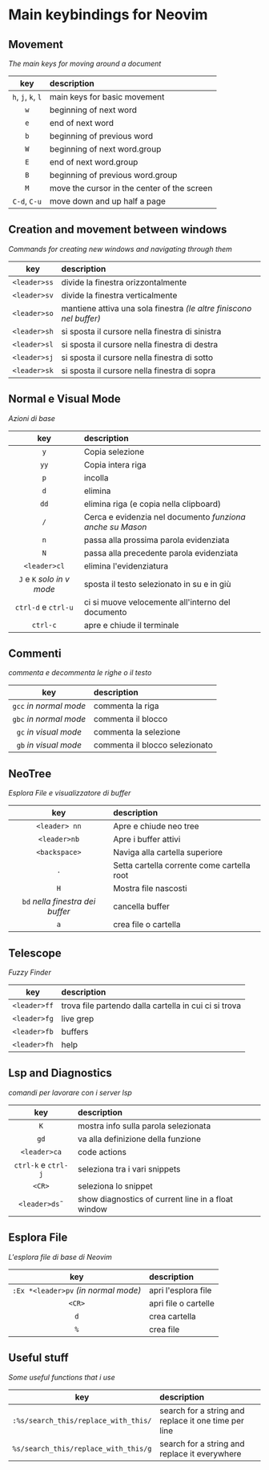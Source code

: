 # Main keybindings for Neovim

## Movement

_The main keys for moving around a document_

|        key         | description                                 |
| :----------------: | :------------------------------------------ |
| `h`, `j`, `k`, `l` | main keys for basic movement                |
|        `w`         | beginning of next word                      |
|        `e`         | end of next word                            |
|        `b`         | beginning of previous word                  |
|        `W`         | beginning of next word.group                |
|        `E`         | end of next word.group                      |
|        `B`         | beginning of previous word.group            |
|        `M`         | move the cursor in the center of the screen |
|    `C-d`, `C-u`    | move down and up half a page                |

## Creation and movement between windows

_Commands for creating new windows and navigating through them_

|     key      | description                                                         |
| :----------: | :------------------------------------------------------------------ |
| `<leader>ss` | divide la finestra orizzontalmente                                  |
| `<leader>sv` | divide la finestra verticalmente                                    |
| `<leader>so` | mantiene attiva una sola finestra _(le altre finiscono nel buffer)_ |
| `<leader>sh` | si sposta il cursore nella finestra di sinistra                     |
| `<leader>sl` | si sposta il cursore nella finestra di destra                       |
| `<leader>sj` | si sposta il cursore nella finestra di sotto                        |
| `<leader>sk` | si sposta il cursore nella finestra di sopra                        |

## Normal e Visual Mode

_Azioni di base_

|            key             | description                                               |
| :------------------------: | :-------------------------------------------------------- |
|            `y`             | Copia selezione                                           |
|            `yy`            | Copia intera riga                                         |
|            `p`             | incolla                                                   |
|            `d`             | elimina                                                   |
|            `dd`            | elimina riga (e copia nella clipboard)                    |
|            `/`             | Cerca e evidenzia nel documento _funziona anche su Mason_ |
|            `n`             | passa alla prossima parola evidenziata                    |
|            `N`             | passa alla precedente parola evidenziata                  |
|        `<leader>cl`        | elimina l'evidenziatura                                   |
| `J` e `K` _solo in v mode_ | sposta il testo selezionato in su e in giù                |
|    `ctrl-d` e `ctrl-u`     | ci si muove velocemente all'interno del documento         |
|          `ctrl-c`          | apre e chiude il terminale                                |

## Commenti

_commenta e decommenta le righe o il testo_

|          key           | description                    |
| :--------------------: | :----------------------------- |
| `gcc` _in normal mode_ | commenta la riga               |
| `gbc` _in normal mode_ | commenta il blocco             |
| `gc` _in visual mode_  | commenta la selezione          |
| `gb` _in visual mode_  | commenta il blocco selezionato |

## NeoTree

_Esplora File e visualizzatore di buffer_

|               key                | description                                |
| :------------------------------: | :----------------------------------------- |
|          `<leader> nn`           | Apre e chiude neo tree                     |
|           `<leader>nb`           | Apre i buffer attivi                       |
|          `<backspace>`           | Naviga alla cartella superiore             |
|               `.`                | Setta cartella corrente come cartella root |
|               `H`                | Mostra file nascosti                       |
| `bd` _nella finestra dei buffer_ | cancella buffer                            |
|               `a`                | crea file o cartella                       |

## Telescope

_Fuzzy Finder_

|     key      | description                                           |
| :----------: | :---------------------------------------------------- |
| `<leader>ff` | trova file partendo dalla cartella in cui ci si trova |
| `<leader>fg` | live grep                                             |
| `<leader>fb` | buffers                                               |
| `<leader>fh` | help                                                  |

## Lsp and Diagnostics

_comandi per lavorare con i server lsp_

|         key         | description                                        |
| :-----------------: | :------------------------------------------------- |
|         `K`         | mostra info sulla parola selezionata               |
|        `gd`         | va alla definizione della funzione                 |
|    `<leader>ca`     | code actions                                       |
| `ctrl-k` e `ctrl-j` | seleziona tra i vari snippets                      |
|       `<CR>`        | seleziona lo snippet                               |
|    `<leader>ds˜`    | show diagnostics of current line in a float window |

## Esplora File

_L'esplora file di base di Neovim_

|                 key                  | description          |
| :----------------------------------: | :------------------- |
| `:Ex *<leader>pv` _(in normal mode)_ | apri l'esplora file  |
|                `<CR>`                | apri file o cartelle |
|                 `d`                  | crea cartella        |
|                 `%`                  | crea file            |

## Useful stuff

_Some useful functions that i use_

|                 key                  | description                                          |
| :----------------------------------: | :--------------------------------------------------- |
| `:%s/search_this/replace_with_this/` | search for a string and replace it one time per line |
| `%s/search_this/replace_with_this/g` | search for a string and replace it everywhere        |
